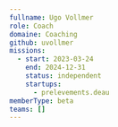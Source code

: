 ```yaml
---
fullname: Ugo Vollmer
role: Coach
domaine: Coaching
github: uvollmer
missions:
  - start: 2023-03-24
    end: 2024-12-31
    status: independent
    startups:
      - prelevements.deau
memberType: beta
teams: []
---
```

